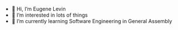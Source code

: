 - 👋 Hi, I’m Eugene Levin 
- 👀 I’m interested in lots of things
- 🌱 I’m currently learning Software Engineering in General Assembly

<!---
elevin-bot/elevin-bot is a ✨ special ✨ repository because its `README.md` (this file) appears on your GitHub profile.
You can click the Preview link to take a look at your changes.
--->
